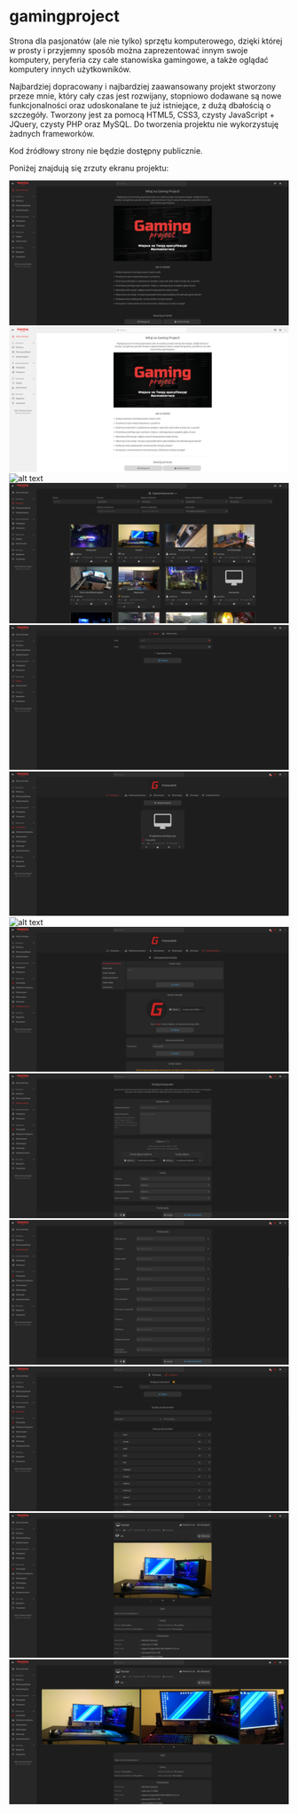# gamingproject
Strona dla pasjonatów (ale nie tylko) sprzętu komputerowego, dzięki której w prosty i przyjemny sposób można zaprezentować innym swoje komputery, peryferia czy całe stanowiska gamingowe, a także oglądać komputery innych użytkowników.

Najbardziej dopracowany i najbardziej zaawansowany projekt stworzony przeze mnie, który cały czas jest rozwijany, stopniowo dodawane są nowe funkcjonalności oraz udoskonalane te już istniejące, z dużą dbałością o szczegóły. Tworzony jest za pomocą HTML5, CSS3, czysty JavaScript + JQuery, czysty PHP oraz MySQL. Do tworzenia projektu nie wykorzystuję żadnych frameworków.

Kod źródłowy strony nie będzie dostępny publicznie.

Poniżej znajdują się zrzuty ekranu projektu:

![alt text](https://github.com/viperproo/gamingproject/blob/master/screenshots/Screenshot%20Strona%20domowa%20(ciemny%20motyw).png)
![alt text](https://github.com/viperproo/gamingproject/blob/master/screenshots/Screenshot%20Strona%20domowa%20(jasny%20motyw).png)
![alt text](https://github.com/viperproo/gamingproject/blob/master/screenshots/Screenshot%20Ustawienia%20wyglądu.png)
![alt text](https://github.com/viperproo/gamingproject/blob/master/screenshots/Screenshot%20Miniatury%20-%20Komputery.png)
![alt text](https://github.com/viperproo/gamingproject/blob/master/screenshots/Screenshot%20Zaloguj.png)
![alt text](https://github.com/viperproo/gamingproject/blob/master/screenshots/Screenshot%20Przewodnik.png)
![alt text](https://github.com/viperproo/gamingproject/blob/master/screenshots/Screenshot%20Przykładowa%20konfiguracja%20-%20Komputer.png)
![alt text](https://github.com/viperproo/gamingproject/blob/master/screenshots/Screenshot%20Ustawienia%20konta.png)
![alt text](https://github.com/viperproo/gamingproject/blob/master/screenshots/Screenshot%20Dodaj%20komputer.png)
![alt text](https://github.com/viperproo/gamingproject/blob/master/screenshots/Screenshot%20Dodaj%20komputer%202.png)
![alt text](https://github.com/viperproo/gamingproject/blob/master/screenshots/Screenshot%20Producenci.png)
![alt text](https://github.com/viperproo/gamingproject/blob/master/screenshots/Screenshot%20Hunter%20-%20Komputer.png)
![alt text](https://github.com/viperproo/gamingproject/blob/master/screenshots/Screenshot%20Hunter%20-%20Komputer%202.png)
